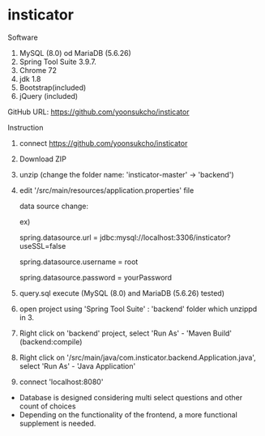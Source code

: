 # insticator

Software
1. MySQL (8.0) od MariaDB (5.6.26)
2. Spring Tool Suite 3.9.7.
3. Chrome 72
4. jdk 1.8
5. Bootstrap(included)
6. jQuery (included)


GitHub URL: https://github.com/yoonsukcho/insticator


Instruction

1. connect https://github.com/yoonsukcho/insticator
2. Download ZIP
3. unzip (change the folder name: 'insticator-master' -> 'backend')
4. edit '/src/main/resources/application.properties' file

   data source change:
   
   ex)
   
    spring.datasource.url = jdbc:mysql://localhost:3306/insticator?useSSL=false
    
    spring.datasource.username = root
    
    spring.datasource.password = yourPassword
    
   
5. query.sql execute (MySQL (8.0) and MariaDB (5.6.26) tested)
6. open project using 'Spring Tool Suite' : 'backend' folder which unzippd in 3.
7. Right click on 'backend' project, select 'Run As' - 'Maven Build' (backend:compile)
8. Right click on '/src/main/java/com.insticator.backend.Application.java', select 'Run As' - 'Java Application'
9. connect 'localhost:8080'


- Database is designed considering multi select questions and other count of choices
- Depending on the functionality of the frontend, a more functional supplement is needed.
